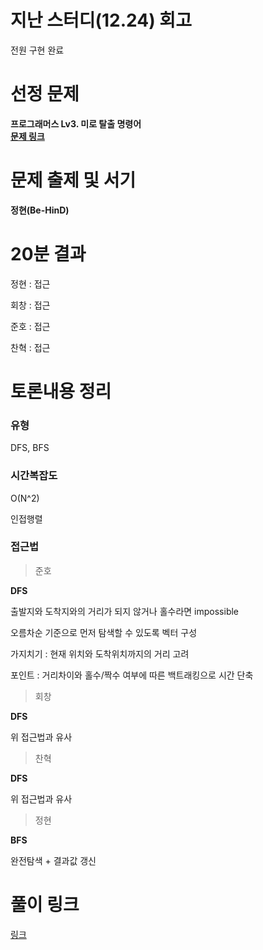# 지난 스터디(12.24) 회고

전원 구현 완료

# 선정 문제

<b> 프로그래머스 Lv3. 미로 탈출 명령어</b>
<br>
<b> [문제 링크](https://school.programmers.co.kr/learn/courses/30/lessons/150365) </b>

# 문제 출제 및 서기

<b> 정현(Be-HinD) </b>

# 20분 결과

<p> 정현 : 접근 </p>
<p> 회창 : 접근 </p>
<p> 준호 : 접근 </p>
<p> 찬혁 : 접근 </p>

# 토론내용 정리

### 유형

<P> DFS, BFS </P>

### 시간복잡도

<p> O(N^2) </p>

인접행렬

### 접근법

> 준호

<b> DFS </b>

<p> 출발지와 도착지와의 거리가 되지 않거나 홀수라면 impossible </p>
<p> 오름차순 기준으로 먼저 탐색할 수 있도록 벡터 구성 </p>
<p> 가지치기 : 현재 위치와 도착위치까지의 거리 고려 </p>
<p> 포인트 : 거리차이와 홀수/짝수 여부에 따른 백트래킹으로 시간 단축 </p>

> 회창

<b> DFS </b>

<p> 위 접근법과 유사 </p>

> 찬혁

<b> DFS </b>

<p> 위 접근법과 유사 </p>

> 정현

<b>BFS</b>

<p> 완전탐색 + 결과값 갱신 </p>

# 풀이 링크

<a href="https://github.com/The-Four-Error-Pickers/Algorithm-Study/tree/main/Private%20Solve/150365.%20%EB%AF%B8%EB%A1%9C%20%ED%83%88%EC%B6%9C%20%EB%AA%85%EB%A0%B9%EC%96%B4">링크</a>

